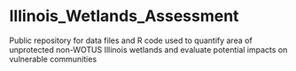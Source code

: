 # Illinois_Wetlands_Assessment
Public repository for data files and R code used to quantify area of unprotected non-WOTUS Illinois wetlands and evaluate potential impacts on vulnerable communities

